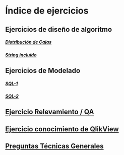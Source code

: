 
# Índice de ejercicios

## Ejercicios de diseño de algoritmo

##### [Distribución de Cajas](https://github.com/ignaciorobaynauy/bi-ejercicios-entrevista/blob/main/ejercicios/Ej-DistribucionDeCajas.md)
##### [String incluído](https://github.com/ignaciorobaynauy/bi-ejercicios-entrevista/blob/main/ejercicios/Ej-StringIncluido.md)


## Ejercicios de Modelado

##### [SQL-1](https://github.com/ignaciorobaynauy/bi-ejercicios-entrevista/blob/main/ejercicios/Ej-SQL-1.md)
##### [SQL-2](https://github.com/ignaciorobaynauy/bi-ejercicios-entrevista/blob/main/ejercicios/Ej-SQL-2.md)

## [Ejercicio Relevamiento / QA](https://github.com/ignaciorobaynauy/bi-ejercicios-entrevista/blob/main/ejercicios/Ej-Relevamiento-QA.md)

## [Ejercicio conocimiento de QlikView](https://github.com/ignaciorobaynauy/bi-ejercicios-entrevista/blob/main/ejercicios/Ej-Qlikview.md)

## [Preguntas Técnicas Generales](https://github.com/ignaciorobaynauy/bi-ejercicios-entrevista/blob/main/ejercicios/Ej-PreguntasTecnicasGenerales.md)
